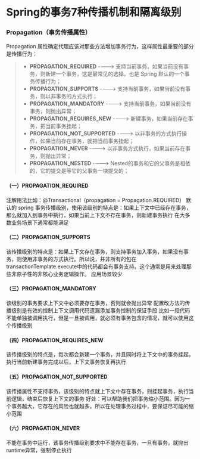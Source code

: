 # Spring的事务7种传播机制和隔离级别

### Propagation（事务传播属性）
Propagation 属性确定代理应该对那些方法增加事务行为，这样属性最重要的部分是传播行为：
> - **PROPAGATION_REQUIRED**  ----> 支持当前事务，如果当前没有事务，则新建一个事务，这是最常见的选择，也是 Spring 默认的一个事务传播行为；
> - **PROPAGATION_SUPPORTS** ----> 支持当前事务，如果当前没有事务，则以非事务的方式执行；
> - **PROPAGATION_MANDATORY** ----> 支持当前事务，如果当前没有事务，则抛出异常；
> - **PROPAGATION_REQUIRES_NEW** ----> 新建事务，如果当前存在事务，把当前事务挂起；
> - **PROPAGATION_NOT_SUPPORTED** ----> 以非事务的方式执行操作，如果当前存在事务，就把当前事务挂起；
> - **PROPAGATION_NEVER** ----> 以非事务方式执行，如果当前存在事务，则抛出异常；
> - **PROPAGATION_NESTED** ----> Nested的事务和它的父事务是相依的，它的提交是等它的父事务一块提交的；


#### （一）PROPAGATION_REQUIRED
注解用法比如：@Transactional（propagation = Propagation.REQUIRED）
默认的 spring 事务传播级别，使用该级别的特点是：如果上下文中已经存在事务，那么就加入到事务中执行，如果当前上下文不存在事务，则新建事务执行
在大多数业务场景下通常都能满足

#### （二）PROPAGATION_SUPPORTS
该传播级别的特点是：如果上下文存在事务，则支持事务加入事务，如果没有事务，则使用非事务的方式执行。所以说，并非所有的包在transactionTemplate.execute中的代码都会有事务支持。这个通常是用来处理那些非原子性的非核心业务逻辑操作。
应用场景较少

#### （三）PROPAGATION_MANDATORY
该级别的事务要求上下文中必须要存在事务，否则就会抛出异常
配置改方法的传播级别是有效的控制上下文调用代码遗漏添加事务控制的保证手段
比如一段代码不能单独被调用执行，但是一旦被调用，就必须有事务包含的情况，就可以使用这个传播级别

#### （四）PROPAGATION_REQUIRES_NEW
该传播级别的特点是，每次都会新建一个事务，并且同时将上下文中的事务挂起，执行当前新建事务完成以后，上下文事务恢复再执行

#### （五）PROPAGATION_NOT_SUPPORTED
该传播属性不支持事务，该级别的特点就上下文中存在事务，则挂起事务，执行当前逻辑，结束后恢复上下文的事务
好处：可以帮助我们把事务缩小范围。因为一个事务越大，它存在的风险也就越多。所以在处理事务过程中，要保证尽可能的缩小范围

#### （六）PROPAGATION_NEVER
不能在事务中运行，该事务传播级别要求中不能存在事务，一旦有事务，就抛出runtime异常，强制停止执行
